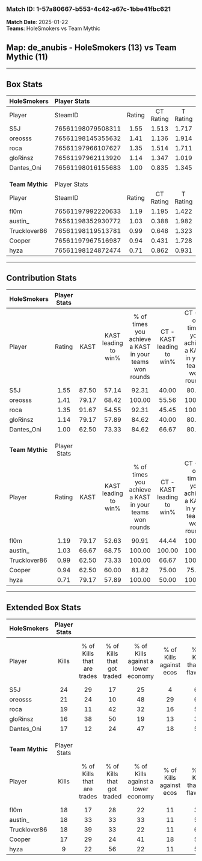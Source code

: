 ### Match ID: 1-57a80667-b553-4c42-a67c-1bbe41fbc621  
**Match Date**: 2025-01-22  
**Teams**: HoleSmokers vs Team Mythic  

## **Map**: de_anubis - HoleSmokers (13) vs Team Mythic (11)  
---  

## Box Stats  

| **HoleSmokers** | Player Stats      |        |           |          |       |       |       |         |        |      |     |
| :- | :- | :-: | :-: | :-: | :-: | :-: | :-: | :-: | :-: | :-: | :-: |
| Player          | SteamID           | Rating | CT Rating | T Rating | KAST  |  ADR  | Kills | Assists | Deaths | K/D  | HS% |
| S5J             | 76561198079508311 |  1.55  |   1.513   |  1.717   | 87.50 | 90.2  |  24   |    1    |   14   | 1.71 | 41  |
| oreosss         | 76561198145355632 |  1.41  |   1.136   |  1.914   | 79.17 | 103.8 |  21   |   10    |   16   | 1.31 | 47  |
| roca            | 76561197966107627 |  1.35  |   1.514   |  1.711   | 91.67 | 94.3  |  19   |    7    |   18   | 1.06 | 57  |
| gloRinsz        | 76561197962113920 |  1.14  |   1.347   |  1.019   | 79.17 | 78.8  |  16   |    6    |   16   | 1.00 | 62  |
| Dantes_Oni      | 76561198016155683 |  1.00  |   0.835   |  1.345   | 62.50 | 68.1  |  17   |    2    |   16   | 1.06 | 47  |
|                 |                   |        |           |          |       |       |       |         |        |      |     |
|                 |                   |        |           |          |       |       |       |         |        |      |     |
|                 |                   |        |           |          |       |       |       |         |        |      |     |
| **Team Mythic** | Player Stats      |        |           |          |       |       |       |         |        |      |     |
| Player          | SteamID           | Rating | CT Rating | T Rating | KAST  |  ADR  | Kills | Assists | Deaths | K/D  | HS% |
| fl0m            | 76561197992220633 |  1.19  |   1.195   |  1.422   | 79.17 | 85.9  |  18   |    6    |   18   | 1.00 | 61  |
| austin_         | 76561198352930772 |  1.03  |   0.388   |  1.982   | 66.67 | 71.8  |  18   |    6    |   19   | 0.95 | 66  |
| Trucklover86    | 76561198119513781 |  0.99  |   0.648   |  1.323   | 62.50 | 71.6  |  18   |    3    |   19   | 0.95 | 77  |
| Cooper          | 76561197967516987 |  0.94  |   0.431   |  1.728   | 62.50 | 73.5  |  17   |    5    |   20   | 0.85 | 52  |
| hyza            | 76561198124872474 |  0.71  |   0.862   |  0.931   | 79.17 | 59.8  |   9   |    6    |   21   | 0.43 | 66  |
---  

## Contribution Stats  

| **HoleSmokers** | Player Stats |       |                      |                                                        |                           |                                                             |                          |                                                            |
| :- | :-: | :-: | :-: | :-: | :-: | :-: | :-: | :-: |
| Player          |    Rating    | KAST  | KAST leading to win% | % of times you achieve a KAST in your teams won rounds | CT - KAST leading to win% | CT - % of times you achieve a KAST in your teams won rounds | T - KAST leading to win% | T - % of times you achieve a KAST in your teams won rounds |
| S5J             |     1.55     | 87.50 |        57.14         |                         92.31                          |           40.00           |                            80.00                            |          72.73           |                           100.00                           |
| oreosss         |     1.41     | 79.17 |        68.42         |                         100.00                         |           55.56           |                           100.00                            |          80.00           |                           100.00                           |
| roca            |     1.35     | 91.67 |        54.55         |                         92.31                          |           45.45           |                           100.00                            |          63.64           |                           87.50                            |
| gloRinsz        |     1.14     | 79.17 |        57.89         |                         84.62                          |           40.00           |                            80.00                            |          77.78           |                           87.50                            |
| Dantes_Oni      |     1.00     | 62.50 |        73.33         |                         84.62                          |           66.67           |                            80.00                            |          77.78           |                           87.50                            |
|                 |              |       |                      |                                                        |                           |                                                             |                          |                                                            |
|                 |              |       |                      |                                                        |                           |                                                             |                          |                                                            |
|                 |              |       |                      |                                                        |                           |                                                             |                          |                                                            |
| **Team Mythic** | Player Stats |       |                      |                                                        |                           |                                                             |                          |                                                            |
| Player          |    Rating    | KAST  | KAST leading to win% | % of times you achieve a KAST in your teams won rounds | CT - KAST leading to win% | CT - % of times you achieve a KAST in your teams won rounds | T - KAST leading to win% | T - % of times you achieve a KAST in your teams won rounds |
| fl0m            |     1.19     | 79.17 |        52.63         |                         90.91                          |           44.44           |                           100.00                            |          60.00           |                           85.71                            |
| austin_         |     1.03     | 66.67 |        68.75         |                         100.00                         |          100.00           |                           100.00                            |          58.33           |                           100.00                           |
| Trucklover86    |     0.99     | 62.50 |        73.33         |                         100.00                         |           66.67           |                           100.00                            |          77.78           |                           100.00                           |
| Cooper          |     0.94     | 62.50 |        60.00         |                         81.82                          |           75.00           |                            75.00                            |          54.55           |                           85.71                            |
| hyza            |     0.71     | 79.17 |        57.89         |                         100.00                         |           50.00           |                           100.00                            |          63.64           |                           100.00                           |
---  

## Extended Box Stats  

| **HoleSmokers** | Player Stats |                            |                            |                                    |                         |                              |                                 |        |                             |                                     |                          |                               |                            |
| :- | :-: | :-: | :-: | :-: | :-: | :-: | :-: | :-: | :-: | :-: | :-: | :-: | :-: |
| Player          |    Kills     | % of Kills that are trades | % of Kills that got traded | % of Kills against a lower economy | % of Kills against ecos | % of Kills that are flawless | % of Kills that are close duels | Deaths | % of Deaths that get traded | % of Deaths against a lower economy | % of Deaths against ecos | % of Deaths that are flawless | % of Deaths that are close |
| S5J             |      24      |             29             |             17             |                 25                 |            4            |              67              |               13                |   14   |             21              |                 21                  |            7             |              50               |             7              |
| oreosss         |      21      |             24             |             10             |                 48                 |           29            |              62              |                5                |   16   |             31              |                 25                  |            6             |              50               |             6              |
| roca            |      19      |             11             |             42             |                 32                 |           16            |              58              |               11                |   18   |             67              |                 22                  |            0             |              44               |             6              |
| gloRinsz        |      16      |             38             |             50             |                 19                 |           13            |              38              |                0                |   16   |             13              |                 25                  |            6             |              63               |             6              |
| Dantes_Oni      |      17      |             12             |             24             |                 47                 |           18            |              59              |               18                |   16   |             25              |                 13                  |            6             |              63               |             6              |
|                 |              |                            |                            |                                    |                         |                              |                                 |        |                             |                                     |                          |                               |                            |
|                 |              |                            |                            |                                    |                         |                              |                                 |        |                             |                                     |                          |                               |                            |
|                 |              |                            |                            |                                    |                         |                              |                                 |        |                             |                                     |                          |                               |                            |
| **Team Mythic** | Player Stats |                            |                            |                                    |                         |                              |                                 |        |                             |                                     |                          |                               |                            |
| Player          |    Kills     | % of Kills that are trades | % of Kills that got traded | % of Kills against a lower economy | % of Kills against ecos | % of Kills that are flawless | % of Kills that are close duels | Deaths | % of Deaths that get traded | % of Deaths against a lower economy | % of Deaths against ecos | % of Deaths that are flawless | % of Deaths that are close |
| fl0m            |      18      |             17             |             28             |                 22                 |           11            |              33              |                0                |   18   |             28              |                 28                  |            11            |              72               |             11             |
| austin_         |      18      |             33             |             33             |                 33                 |           11            |              56              |                0                |   19   |             37              |                 21                  |            5             |              53               |             5              |
| Trucklover86    |      18      |             39             |             33             |                 22                 |           11            |              67              |                6                |   19   |              0              |                 21                  |            0             |              68               |             11             |
| Cooper          |      17      |             29             |             24             |                 41                 |           18            |              59              |               12                |   20   |             30              |                 25                  |            10            |              50               |             5              |
| hyza            |      9       |             22             |             56             |                 22                 |           11            |              56              |               22                |   21   |             38              |                 19                  |            0             |              48               |             14             |
